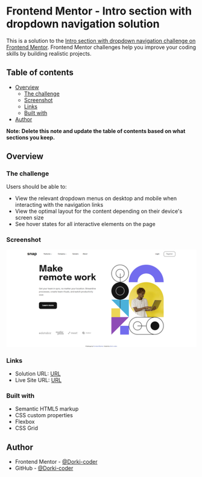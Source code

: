 # Frontend Mentor - Intro section with dropdown navigation solution

This is a solution to the [Intro section with dropdown navigation challenge on Frontend Mentor](https://www.frontendmentor.io/challenges/intro-section-with-dropdown-navigation-ryaPetHE5). Frontend Mentor challenges help you improve your coding skills by building realistic projects.

## Table of contents

- [Overview](#overview)
  - [The challenge](#the-challenge)
  - [Screenshot](#screenshot)
  - [Links](#links)
  - [Built with](#built-with)
- [Author](#author)

**Note: Delete this note and update the table of contents based on what sections you keep.**

## Overview

### The challenge

Users should be able to:

- View the relevant dropdown menus on desktop and mobile when interacting with the navigation links
- View the optimal layout for the content depending on their device's screen size
- See hover states for all interactive elements on the page

### Screenshot

![](./screenshot.png)

### Links

- Solution URL: [URL](https://www.frontendmentor.io/challenges/intro-section-with-dropdown-navigation-ryaPetHE5/hub/intro-section-with-dropdown-navigation-vanilla-css-and-js-3e1LjTS0fs)
- Live Site URL: [URL](https://dorki-coder.github.io/intro-section-with-dropdown-navigation-figma/)

### Built with

- Semantic HTML5 markup
- CSS custom properties
- Flexbox
- CSS Grid

## Author

- Frontend Mentor - [@Dorki-coder](https://www.frontendmentor.io/profile/Dorki-coder)
- GitHub - [@Dorki-coder](https://github.com/Dorki-coder)

